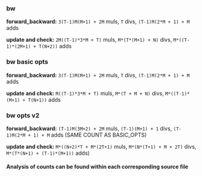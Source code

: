 ### bw

**forward_backward:** `3(T-1)M(M+1) + 2M` muls, `T` divs, `(T-1)M(2*M + 1) + M` adds

**update and check:** `2M((T-1)*3*M + T)` muls, `M*(T*(M+1) + N)` divs, `M*((T-1)*(2M+1) + T(N+2))` adds


### bw basic opts

**forward_backward:** `3(T-1)M(M+1) + 2M` muls, `T` divs, `(T-1)M(2*M + 1) + M` adds

**update and check:** `M((T-1)*3*M + T)` muls, `M*(T + M + N)` divs, `M*((T-1)*(M+1) + T(N+1))` adds


### bw opts v2

**forward_backward:** `(T-1)M(3M+2) + 2M` muls, `(T-1)(M+1) + 1` divs, `(T-1)M(2*M + 1) + M` adds  (SAME COUNT AS BASIC_OPTS)

**update and check:** `M*((N+2)*T + M*(2T+1)` muls, `M*(N*(T+1) + M + 2T)` divs, `M*(T*(N+1) + (T-1)*(M+1))` adds)

#### Analysis of counts can be found within each corresponding source file

